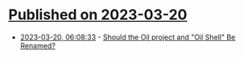 # [Published on 2023-03-20](index.md)

* [2023-03-20, 06:08:33](https://lobste.rs/s/plmk9r/should_oil_project_oil_shell_be_renamed) - [Should the Oil project and \"Oil Shell\" Be Renamed?](https://lobste.rs/s/plmk9r/should_oil_project_oil_shell_be_renamed)
